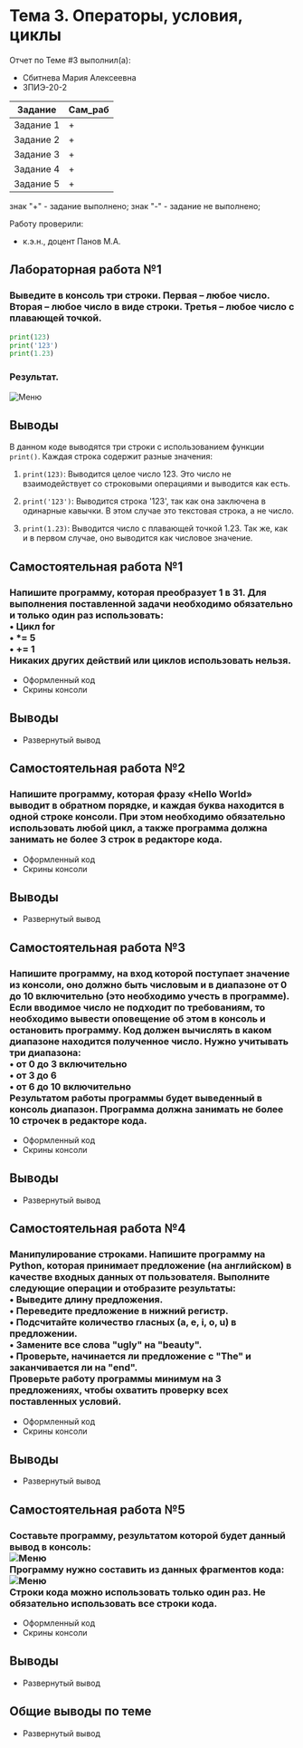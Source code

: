 # Тема 3. Операторы, условия, циклы
Отчет по Теме #3 выполнил(а):
- Сбитнева Мария Алексеевна
- ЗПИЭ-20-2

| Задание | Сам_раб |
| ------  | ------ |
| Задание 1 | + |
| Задание 2 | + |
| Задание 3 | + |
| Задание 4 | + |
| Задание 5 | + |

знак "+" - задание выполнено; знак "-" - задание не выполнено;

Работу проверили:
- к.э.н., доцент Панов М.А.

## Лабораторная работа №1
### Выведите в консоль три строки. Первая – любое число. Вторая – любое число в виде строки. Третья – любое число с плавающей точкой.

```python
print(123)
print('123')
print(1.23)
```
### Результат.
![Меню](https://github.com/vnika2003/Software_Engineering/blob/Тема_2/pic/Lab2_1.png)

## Выводы

В данном коде выводятся три строки с использованием функции `print()`. Каждая строка содержит разные значения:

1. `print(123)`: Выводится целое число 123. Это число не взаимодействует со строковыми операциями и выводится как есть.

2. `print('123')`: Выводится строка '123', так как она заключена в одинарные кавычки. В этом случае это текстовая строка, а не число.

3. `print(1.23)`: Выводится число с плавающей точкой 1.23. Так же, как и в первом случае, оно выводится как числовое значение.

## Самостоятельная работа №1
### Напишите программу, которая преобразует 1 в 31. Для выполнения поставленной задачи необходимо обязательно и только один раз использовать:<br>• Цикл for<br>• *= 5<br>• += 1<br>Никаких других действий или циклов использовать нельзя.

- Оформленный код
- Скрины консоли
## Выводы
- Развернутый вывод
  
## Самостоятельная работа №2
### Напишите программу, которая фразу «Hello World» выводит в обратном порядке, и каждая буква находится в одной строке консоли. При этом необходимо обязательно использовать любой цикл, а также программа должна занимать не более 3 строк в редакторе кода.

- Оформленный код
- Скрины консоли
## Выводы
- Развернутый вывод
  
## Самостоятельная работа №3
### Напишите программу, на вход которой поступает значение из консоли, оно должно быть числовым и в диапазоне от 0 до 10 включительно (это необходимо учесть в программе). Если вводимое число не подходит по требованиям, то необходимо вывести оповещение об этом в консоль и остановить программу. Код должен вычислять в каком диапазоне находится полученное число. Нужно учитывать три диапазона:<br>• от 0 до 3 включительно<br>• от 3 до 6<br>• от 6 до 10 включительно<br>Результатом работы программы будет выведенный в консоль диапазон. Программа должна занимать не более 10 строчек в редакторе кода.

- Оформленный код
- Скрины консоли
## Выводы
- Развернутый вывод
  
## Самостоятельная работа №4
### Манипулирование строками. Напишите программу на Python, которая принимает предложение (на английском) в качестве входных данных от пользователя. Выполните следующие операции и отобразите результаты:<br>• Выведите длину предложения.<br>• Переведите предложение в нижний регистр.<br>• Подсчитайте количество гласных (a, e, i, o, u) в предложении.<br>• Замените все слова "ugly" на "beauty".<br>• Проверьте, начинается ли предложение с "The" и заканчивается ли на "end".<br>Проверьте работу программы минимум на 3 предложениях, чтобы охватить проверку всех поставленных условий.

- Оформленный код
- Скрины консоли
## Выводы
- Развернутый вывод
  
## Самостоятельная работа №5
### Составьте программу, результатом которой будет данный вывод в консоль:<br>![Меню](https://github.com/segamega-drive/software_engineering/blob/Theme_3/img/5.1.png)<br>Программу нужно составить из данных фрагментов кода:<br>![Меню](https://github.com/segamega-drive/software_engineering/blob/Theme_3/img/5.2.png)<br>Строки кода можно использовать только один раз. Не обязательно использовать все строки кода.

- Оформленный код
- Скрины консоли
## Выводы
- Развернутый вывод

## Общие выводы по теме
- Развернутый вывод
